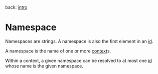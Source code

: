 back: [intro](../intro.md#Basics)

# Namespace

Namespaces are strings. A namespace is also the first element in an [id](basics/id.md).

A namespace is the name of one or more [context](basics/context.md)s.

Within a context, a given namespace can be resolved to at most one [id](basics/id.md) whose name is the given namespace.